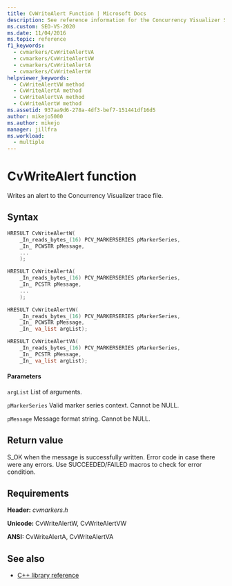 ```yaml
---
title: CvWriteAlert Function | Microsoft Docs
description: See reference information for the Concurrency Visualizer SDK function CvWriteAlert (C library).
ms.custom: SEO-VS-2020
ms.date: 11/04/2016
ms.topic: reference
f1_keywords: 
  - cvmarkers/CvWriteAlertVA
  - cvmarkers/CvWriteAlertVW
  - cvmarkers/CvWriteAlertA
  - cvmarkers/CvWriteAlertW
helpviewer_keywords: 
  - CvWriteAlertVW method
  - CvWriteAlertA method
  - CvWriteAlertVA method
  - CvWriteAlertW method
ms.assetid: 937aa9d6-278a-4df3-bef7-151441df16d5
author: mikejo5000
ms.author: mikejo
manager: jillfra
ms.workload: 
  - multiple
---
```

# CvWriteAlert function
Writes an alert to the Concurrency Visualizer trace file.

## Syntax

```C
HRESULT CvWriteAlertW(
    _In_reads_bytes_(16) PCV_MARKERSERIES pMarkerSeries,
    _In_ PCWSTR pMessage,
    ...
    );

HRESULT CvWriteAlertA(
    _In_reads_bytes_(16) PCV_MARKERSERIES pMarkerSeries,
    _In_ PCSTR pMessage,
    ...
    );

HRESULT CvWriteAlertVW(
    _In_reads_bytes_(16) PCV_MARKERSERIES pMarkerSeries,
    _In_ PCWSTR pMessage,
    _In_ va_list argList);

HRESULT CvWriteAlertVA(
    _In_reads_bytes_(16) PCV_MARKERSERIES pMarkerSeries,
    _In_ PCSTR pMessage,
    _In_ va_list argList);
```

#### Parameters
 `argList`
 List of arguments.

 `pMarkerSeries`
 Valid marker series context. Cannot be NULL.

 `pMessage`
 Message format string. Cannot be NULL.

## Return value
 S_OK when the message is successfully written. Error code in case there were any errors. Use SUCCEEDED/FAILED macros to check for error condition.

## Requirements
 **Header:** *cvmarkers.h*

 **Unicode:** CvWriteAlertW, CvWriteAlertVW

 **ANSI:** CvWriteAlertA, CvWriteAlertVA

## See also
- [C++ library reference](../profiling/cpp-library-reference.md)